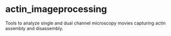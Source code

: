 # actin_imageprocessing
Tools to analyze single and dual channel microscopy movies capturing actin assembly and disassembly.   
